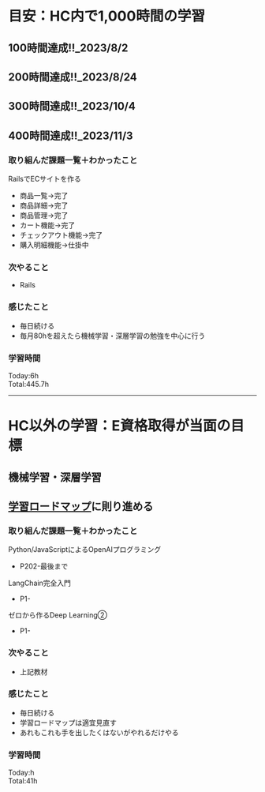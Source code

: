 # 目安：HC内で1,000時間の学習
## 100時間達成!!_2023/8/2
## 200時間達成!!_2023/8/24
## 300時間達成!!_2023/10/4
## 400時間達成!!_2023/11/3

### 取り組んだ課題一覧＋わかったこと
RailsでECサイトを作る
- 商品一覧→完了
- 商品詳細→完了
- 商品管理→完了
- カート機能→完了
- チェックアウト機能→完了
- 購入明細機能→仕掛中

### 次やること
- Rails
### 感じたこと
- 毎日続ける
- 毎月80hを超えたら機械学習・深層学習の勉強を中心に行う
### 学習時間
Today:6h<br>
Total:445.7h

------------------------------------------
# HC以外の学習：E資格取得が当面の目標
## 機械学習・深層学習
## [学習ロードマップ](https://github.com/sousou1216/machine_learning/tree/main)に則り進める
### 取り組んだ課題一覧＋わかったこと
Python/JavaScriptによるOpenAIプログラミング
- P202-最後まで

LangChain完全入門
- P1-

ゼロから作るDeep Learning②
- P1-

### 次やること
- 上記教材
### 感じたこと
- 毎日続ける
- 学習ロードマップは適宜見直す
- あれもこれも手を出したくはないがやれるだけやる
### 学習時間
Today:h<br>
Total:41h
